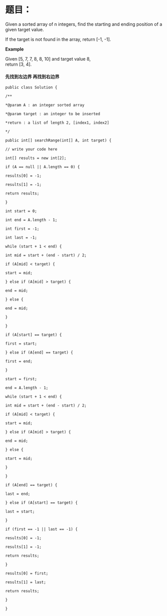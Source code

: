 # **题目：**

Given a sorted array of n integers, find the starting and ending position of a given target value.

If the target is not found in the array, return \[-1, -1\].

**Example**

Given \[5, 7, 7, 8, 8, 10\] and target value 8,  
 return \[3, 4\].

#### 先找到左边界 再找到右边界

`public class Solution {  
`

`/**`

`*@param A : an integer sorted array`

`*@param target : an integer to be inserted`

`*return : a list of length 2, [index1, index2]`

`*/`

`public int[] searchRange(int[] A, int target) {`

`// write your code here`

`int[] results = new int[2];`

`if (A == null || A.length == 0) {`

`results[0] = -1;`

`results[1] = -1;`

`return results;`

`}`

`int start = 0;`

`int end = A.length - 1;`

`int first = -1;`

`int last = -1;`

`while (start + 1 < end) {`

`int mid = start + (end - start) / 2;`

`if (A[mid] < target) {`

`start = mid;`

`} else if (A[mid] > target) {`

`end = mid;`

`} else {`

`end = mid;`

`}`

`}`

`if (A[start] == target) {`

`first = start;`

`} else if (A[end] == target) {`

`first = end;`

`}`

`start = first;`

`end = A.length - 1;`

`while (start + 1 < end) {`

`int mid = start + (end - start) / 2;`

`if (A[mid] < target) {`

`start = mid;`

`} else if (A[mid] > target) {`

`end = mid;`

`} else {`

`start = mid;`

`}`

`}`

`if (A[end] == target) {`

`last = end;`

`} else if (A[start] == target) {`

`last = start;`

`}`

`if (first == -1 || last == -1) {`

`results[0] = -1;`

`results[1] = -1;`

`return results;`

`}`

`results[0] = first;`

`results[1] = last;`

`return results;`

`}`

`}`

`  
`

`  
`

